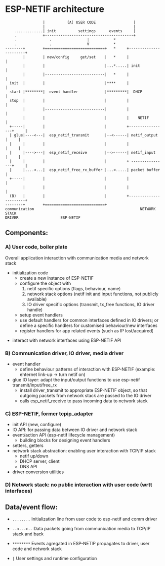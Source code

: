 # ESP-NETIF architecture
     
                     |          (A) USER CODE                 |
                     |                                        |
        .............| init          settings      events     |
        .            +----------------------------------------+          
        .               .                |           *
        .               .                V           *                                   
    --------+        +===========================+   *     +-----------------------+
            |        | new/config     get/set    |   *     |                       |
            |        |                           |...*.....| init                  |
            |        |---------------------------|   *     |                       |
      init  |        |                           |****     |                       |
      start |********|  event handler            |*********|  DHCP                 |
      stop  |        |                           |         |                       |
            |        |---------------------------|         |                       | 
            |        |                           |         |    NETIF              |
      +-----|        |                           |         +-----------------+     |   
      | glue|----<---|  esp_netif_transmit       |--<------| netif_output    |     |
      |     |        |                           |         |                 |     |
      |     |---->---|  esp_netif_receive        |-->------| netif_input     |     |
      |     |        |                           |         + ----------------+     |
      |     |....<...|  esp_netif_free_rx_buffer |...<.....| packet buffer         |
      +-----|        |                           |         |                       |  
            |        |                           |         |                       |  
      (B)   |        |                           |         +-----------------------+
    --------+        +===========================+
    communication                                                NETWORK STACK
    DRIVER                   ESP-NETIF                          
    
    
##  Components:

###  A) User code, boiler plate
Overall application interaction with communication media and network stack
  
  * initialization code
      - create a new instance of ESP-NETIF
      - configure the object with
          1) netif specific options (flags, behaviour, name)
          2) network stack options (netif init and input functions, not publicly available)
          3) IO driver specific options (transmit, tx_free functions, IO driver handle)
    - setup event handlers
    - use default handlers for common interfaces defined in IO drivers; or define a specific handlers
                        for customised behaviour/new interfaces
    - register handlers for app related events (such as IP lost/acquired)
  - interact with network interfaces using ESP-NETIF API

###  B) Communication driver, IO driver, media driver
  * event handler
      - define behaviour patterns of interaction with ESP-NETIF (example: ehternet link-up -> turn netif on)
  * glue IO layer: adapt the input/output functions to use esp-netif transmit/input/free_rx
      - install driver_transmit to appropriate ESP-NETIF object, so that outgoing packets from
                network stack are passed to the IO driver
      - calls esp_netif_receive to pass incoming data to network stack

###  C) ESP-NETIF, former tcpip_adapter
* init API (new, configure)
* IO API: for passing data between IO driver and network stack
* event/action API (esp-netif lifecycle management)
  - building blocks for designing event handlers
* setters, getters
* network stack abstraction: enabling user interaction with TCP/IP stack
  - netif up/down
  - DHCP server, client
  - DNS API
* driver conversion utilities

###  D) Network stack: no public interaction with user code (wrtt interfaces)


##  Data/event flow:

* `........`     Initialization line from user code to esp-netif and comm driver

* `--<--->--`    Data packets going from communication media to TCP/IP stack and back

* `********`     Events agregated in ESP-NETIP propagates to driver, user code and network stack

*  `|`           User settings and runtime configuration

